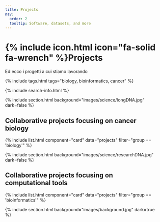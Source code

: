 ```yaml
---
title: Projects
nav:
  order: 2
  tooltip: Software, datasets, and more
---
```


# {% include icon.html icon="fa-solid fa-wrench" %}Projects

Ed ecco i progetti a cui stiamo lavorando

{% include tags.html tags="biology, bioinformatics, cancer" %}

{% include search-info.html %}

{% include section.html background="images/science/longDNA.jpg" dark=false %}

## Collaborative projects focusing on cancer biology

{% include list.html component="card" data="projects" filter="group == 'biology'" %}

{% include section.html background="images/science/researchDNA.jpg" dark=false %}

## Collaborative projects focusing on computational tools

{% include list.html component="card" data="projects" filter="group == 'bioinformatics'" %}

{% include section.html background="images/background.jpg" dark=true %}
